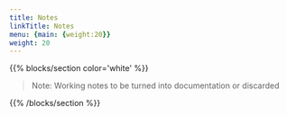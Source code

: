 ```yaml
---
title: Notes
linkTitle: Notes
menu: {main: {weight:20}}
weight: 20
---
```


{{% blocks/section color='white' %}}

>Note: Working notes to be turned into documentation or discarded

{{% /blocks/section %}}
